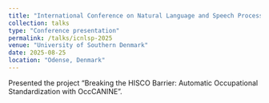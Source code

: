 ```yaml
---
title: "International Conference on Natural Language and Speech Processing"
collection: talks
type: "Conference presentation"
permalink: /talks/icnlsp-2025
venue: "University of Southern Denmark"
date: 2025-08-25
location: "Odense, Denmark"
---
```


Presented the project “Breaking the HISCO Barrier: Automatic Occupational Standardization with OccCANINE”.

